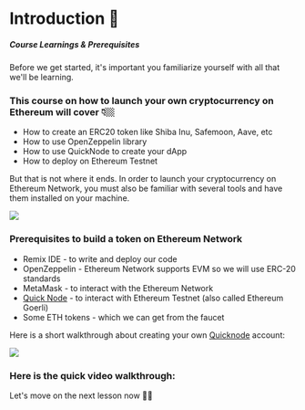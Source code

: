 Introduction 🔮
===============

##### Course Learnings & Prerequisites

Before we get started, it's important you familiarize yourself with all that we'll be learning. 

### This course on how to launch your own cryptocurrency on Ethereum will cover 👇🏼

*   How to create an ERC20 token like Shiba Inu, Safemoon, Aave, etc
*   How to use OpenZeppelin library
*   How to use QuickNode to create your dApp
*   How to deploy on Ethereum Testnet

But that is not where it ends. In order to launch your cryptocurrency on Ethereum Network, you must also be familiar with several tools and have them installed on your machine.

![](https://metaschool.s3-ap-southeast-1.amazonaws.com/images/WsRqjTj70Mhwq0bFElFX8Gh37GWIec8rg20AOBDO.gif)

### **Prerequisites to build a token on Ethereum Network**

*   Remix IDE - to write and deploy our code
*   OpenZeppelin - Ethereum Network supports EVM so we will use ERC-20 standards
*   MetaMask - to interact with the Ethereum Network
*   [Quick Node](https://www.quicknode.com/?utm_source=partner&utm_campaign=metaschool&utm_content=metaschool-guides&utm_medium=partner) - to interact with Ethereum Testnet (also called Ethereum Goerli)
*   Some ETH tokens - which we can get from the faucet

Here is a short walkthrough about creating your own [Quicknode](https://www.quicknode.com/?utm_source=partner&utm_campaign=metaschool&utm_content=metaschool-guides&utm_medium=partner) account:

![](https://metaschool.s3-ap-southeast-1.amazonaws.com/images/V8bJUbyNhwWrO7Rl653gVsA8kGKMCDZA35aG4CNa.gif)

### Here is the quick video walkthrough:

Let's move on the next lesson now 🫰🏼